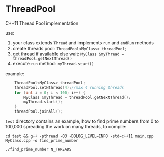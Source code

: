 # ThreadPool
C++11 Thread Pool implementation 

use:

1. your class extends `Thread` and implements `run` and `endRun` methods
2. create threads pool: `ThreadPool<MyClass> threadPool;`
3. get thread if available else wait: `MyClass &myThread = threadPool.getNextThread()`
4. execute `run` method: `myThread.start()`

example:

```c++
    ThreadPool<MyClass> threadPool;
    threadPool.setNthread(4);//max 4 running threads
    for (int i = 0; i < 100; i++) {
        MyClass &myThread = threadPool.getNextThread();
        myThread.start();
    }
    threadPool.joinAll();
```

`test` directory contains an example, how to find prime numbers from 0 to 100,000 spreading the work on many threads, to compile:

`cd test && g++ -pthread -O3 -DDLOG_LEVEL=INFO -std=c++11 main.cpp MyClass.cpp -o find_prime_number`

`./find_prime_number N_THREADS`


